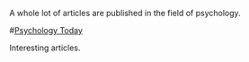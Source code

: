 A whole lot of articles are published in the field of psychology.

#[Psychology Today](http://www.psychologytoday.com/)

Interesting articles.

